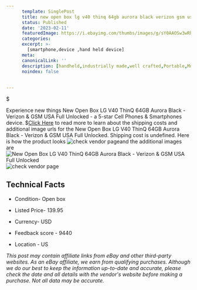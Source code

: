 ```yaml
---
      template: SinglePost
      title: new open box lg v40 thinq 64gb aurora black verizon gsm usa full unlocked
      status: Published
      date: '2023-02-11'
      featuredImage: https://i.ebayimg.com/thumbs/images/g/sY0AAOSw3wRhagXg/s-l225.jpg
      categories: 
      excerpt: >-
        [smartphone,device ,hand held device]
      meta:
      canonicalLink: ''
      description: [handheld,industrially made,well crafted,Portable,Mobile,Compact,Convenient,Lightweight,Maneuverable,Man-portable,Miniature,Carriable,Hand-held,Light,Holdable,Transportable,Mobile device,Pocket-sized,On-the-go,Wireless,Cordless,Compact size,Convenient size, smartphone,device ,hand held device]
      noindex: false
      
        
---
```

$

Experience new things New Open Box LG V40 ThinQ 64GB Aurora Black - Verizon & GSM USA Full Unlocked - a 5-star Cell Phones & Smartphones device.
$[Click Here](https://www.ebay.com/itm/265362736349?hash=item3dc8da04dd%3Ag%3AsY0AAOSw3wRhagXg&mkevt=1&mkcid=1&mkrid=711-53200-19255-0&campid=%253CePNCampaignId%253E&customid=%253CreferenceId%253E&toolid=10049) to read more to learn about the shipping costs and additional image urls for the New Open Box LG V40 ThinQ 64GB Aurora Black - Verizon & GSM USA Full Unlocked. Shipping cost is undefined. Here is how the product looks ![check vendor page](https://i.ebayimg.com/thumbs/images/g/sY0AAOSw3wRhagXg/s-l225.jpg)and the additional images are![New Open Box LG V40 ThinQ 64GB Aurora Black - Verizon & GSM USA Full Unlocked](https://i.ebayimg.com/images/g/sY0AAOSw3wRhagXg/s-l1200.jpg)![check vendor page](https://origin-galleryplus.ebayimg.com/ws/web/265362736349_2_0_1/225x225.jpg,https://origin-galleryplus.ebayimg.com/ws/web/265362736349_3_0_1/225x225.jpg,https://origin-galleryplus.ebayimg.com/ws/web/265362736349_4_0_1/225x225.jpg)



 ## Technical Facts 



     
      

 - Condition- Open box 


      

 - Listed Price- 139.95 


      

 - Currency- USD 


      

 - Feedback score - 9440 


      

 - Location - US 


      
      

 *_This post may contain affiliate links from eBay and other third-party websites. As an eBay affiliate, we earn from qualifying purchases. Although we do our best to keep the information up-to-date and accurate, please check the date and all details with the vendor's website before making a purchase. Not all data may be accurate._*






